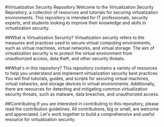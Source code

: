 #Virtualization Security Repository
Welcome to the Virtualization Security Repository, a collection of resources and tutorials for securing virtualization environments. This repository is intended for IT professionals, security experts, and students looking to improve their knowledge and skills in virtualization security.

##What is Virtualization Security?
Virtualization security refers to the measures and practices used to secure virtual computing environments, such as virtual machines, virtual networks, and virtual storage. The aim of virtualization security is to protect the virtual environment from unauthorized access, data theft, and other security threats.

##What's in this repository?
This repository contains a variety of resources to help you understand and implement virtualization security best practices. You will find tutorials, guides, and scripts for securing virtual machines, virtual networks, and storage devices in virtual environments. Additionally, there are resources for detecting and mitigating common virtualization security threats, such as malware, data breaches, and unauthorized access.

##Contributing
If you are interested in contributing to this repository, please read the contribution guidelines. All contributions, big or small, are welcome and appreciated. Let's work together to build a comprehensive and useful resource for virtualization security.
